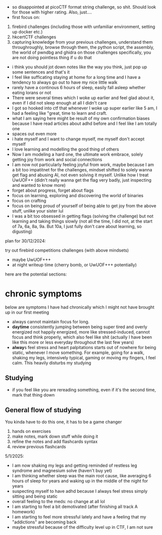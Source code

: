 - so disappointed at picoCTF format string challenge, so shit. Should look for those with higher rating. Also, just....
- first focus on:
1. firebird challenges (including those with unfamiliar environment, setting up docker etc.)
2. hkcertCTF challenges
3. capturing knowledge from your previous challenges, understand them throughroughly, browse through them, the python script, the assembly, the world of pwndbg and ghidra on those challenges specifically, you are not doing pointless thing if u do that


- i think you should jot down notes like the way you think, just pop up some sentences and that's it 
- I feel like sufficating staying at home for a long time and I have a tendency to always go out to have my nice little walk 
- rarely have a continous 6 hours of sleep, easily fall asleep whether eating lorans or not
- There were several times which I woke up earlier and feel glad about it, even if I did not sleep enough at all I didn't care 
- I got so hooked into ctf that whenever I woke up super earlier like 5 am, I had a feeling like "great, time to learn and craft.
- what I am saying here might be result of my own confirmation biases because I have read articles about adhd before and I feel like I am totally one
- spaces out even more 
- i hate myself and I want to change myself, me myself don't accept myself 
- I love learning and modelling the good thing of others 
- Now I am modeling a hard one, the ultimate work embrace, solely getting joy from work and social connections 
- I am now not particularly feeling joyful from work, maybe because I am a bit too impatitnet for the challenges, mindset shifted to solely wanna get flag and abusing AI, not even solving it myself. Unlike how I treat UwUOF++ (didn't really wanna get the flag very badly, just inspecting and wanted to know more)
- forget about progress, forget about flags
- focus on learning, exploring and discovering the world of binaries
- focus on crafting
- focus on being proud of yourself of being able to get joy from the above stuff, unlike your sister lul 
- I was a bit too obsessed in getting flags (solving the challenge) but not learning and taking things slowly (not all the time, I did not, at the start of 7a, 6a, 8a, 9a. But 10a, I just fully don't care about learning, so digusting)




plan for 30/12/2024:

try out firebird competitions challenges (with above mindsets)
- maybe UwUOF+++
- at night writeup time (cherry bomb, or UwUOF+++ potentially)

here are the potential sections:


# chronic symptoms
below are symptoms I have had chronically which I might not have brought up in our first meeting 
- always cannot maintain focus for long. 
- **daytime** consistently jumping between being super tired and overly energized not happily energized, more like stressed-induced, cannot focus and think properly, which also feel like shit (actually I have been like this more or less everyday throughout the last few years)
- **alway**s feel stress and heart palpitations starts out of nowhere for being static, whenever I move something. For example, going for a walk, shaking my legs, intensively typical, gaming or moving my fingers, I feel calm. This heavily disturbs my studying 



## Studying 
- if you feel like you are rereading something, even if it's the second time, mark that thing down 

## General flow of studying
You kinda have to do this one, it has to be a game changer
1. hands on exercises
2. make notes, mark down stuff while doing it 
3. refine the notes and add flashcards syntax
4. review previous flashcards 

5/1/2025:
- I am now shaking my legs and getting reminded of restless leg syndrome and magnesium solve (haven't buy yet)
- I am thinking whether sleep was the main root cause, like averaging 6 hours of sleep for years and waking up in the middle of the night for years 
- suspecting myself to have adhd because I always feel stress simply sitting and being static
- overall feeling to the meds: no change at all lol 
- I am starting to feel a bit demotivated (after finishing all track A homework)
- I am starting to feel more stressful lately and have a feeling that my "addictions" are becoming back
- maybe stressful because of the difficulty level up in CTF, I am not sure

